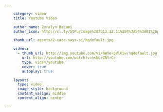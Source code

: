 ```yaml
---

    category: video
    title: Youtube Video

    author_name: Zyralyn Bacani
    author_icon: http://cl.ly/StPu/Image%202013.12.11%204%3A54%3A01%20pm.png

    thumb_url: assets/2-cate-says-si/hqdefault.jpg

    videos:
      - thumb_url: http://img.youtube.com/vi/hWVe-pVlO5w/hqdefault.jpg
        url: http://youtube.com/watch?v=hsbLrZNYrCc
        type: video/youtube
        cover: true
        autoplay: true

    layout:
      type: video
      image_style: background
      content_valign: middle
      content_align: center

---
```

